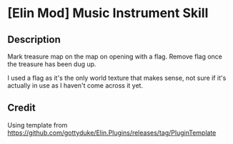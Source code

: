 # [Elin Mod] Music Instrument Skill

## Description

Mark treasure map on the map on opening with a flag. Remove flag once the treasure has been dug up.

I used a flag as it's the only world texture that makes sense, not sure if it's actually in use as I haven't come across it yet.

## Credit

Using template from https://github.com/gottyduke/Elin.Plugins/releases/tag/PluginTemplate
